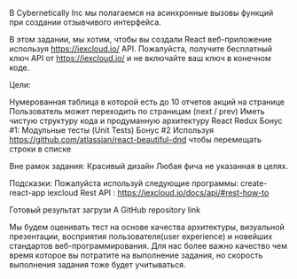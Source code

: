 В Cybernetically Inc мы полагаемся на асинхронные вызовы функций при создании отзывчивого интерфейса.

В этом задании, мы хотим, чтобы вы создали React веб-приложение
используя https://iexcloud.io/  API. Пожалуйста, получите бесплатный ключ API от
https://iexcloud.io/ и не включайте ваш ключ в конечном коде.

Цели:

Нумерованная таблица в которой есть до 10 отчетов акций на странице
Пользователь может переходить по страницам (next / prev)
Иметь чистую структуру кода и продуманную архитектуру
React
Redux
Бонус #1: Модульные тесты (Unit Tests)
Бонус #2 Используя https://github.com/atlassian/react-beautiful-dnd чтобы перемещать строки в списке

Вне рамок задания:
Красивый дизайн
Любая фича не указанная в целях.

Подсказки:
Пожалуйста используй следующие программы:
create-react-app
iexcloud Rest API : https://iexcloud.io/docs/api/#rest-how-to

Готовый результат загрузи
A GitHub repository link

Мы будем оценивать тест на основе качества архитектуры,
визуальной презентации, восприятия пользователя(user experience)
и новейших стандартов веб-программирования.
Для нас более важно качество чем время которое вы потратите на выполнение задания,
но скорость выполнения задания тоже будет учитываться.

